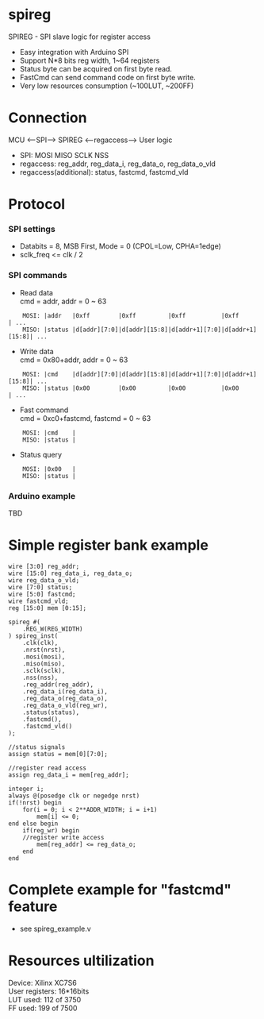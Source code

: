 # spireg
SPIREG - SPI slave logic for register access
* Easy integration with Arduino SPI
* Support N*8 bits reg width, 1~64 registers
* Status byte can be acquired on first byte read.
* FastCmd can send command code on first byte write.
* Very low resources consumption (~100LUT, ~200FF)

# Connection
MCU <--SPI--> SPIREG <--regaccess--> User logic   
* SPI: MOSI MISO SCLK NSS   
* regaccess: reg_addr, reg_data_i, reg_data_o, reg_data_o_vld   
* regaccess(additional): status, fastcmd, fastcmd_vld   

# Protocol   
### SPI settings   
* Databits = 8, MSB First, Mode = 0 (CPOL=Low, CPHA=1edge)    
* sclk_freq <= clk / 2   

### SPI commands   
* Read data   
cmd = addr, addr = 0 ~ 63   
```
    MOSI: |addr   |0xff        |0xff         |0xff          |0xff           | ...   
    MISO: |status |d[addr][7:0]|d[addr][15:8]|d[addr+1][7:0]|d[addr+1][15:8]| ...   
```
* Write data   
cmd = 0x80+addr, addr = 0 ~ 63   
```
    MOSI: |cmd    |d[addr][7:0]|d[addr][15:8]|d[addr+1][7:0]|d[addr+1][15:8]| ...   
    MISO: |status |0x00        |0x00         |0x00          |0x00           | ...   
```
* Fast command   
cmd = 0xc0+fastcmd, fastcmd = 0 ~ 63   
```
    MOSI: |cmd    |   
    MISO: |status |   
```
* Status query   
```
    MOSI: |0x00   |   
    MISO: |status |   
```

### Arduino example
TBD

# Simple register bank example
```
wire [3:0] reg_addr;
wire [15:0] reg_data_i, reg_data_o;
wire reg_data_o_vld;
wire [7:0] status;
wire [5:0] fastcmd;
wire fastcmd_vld;
reg [15:0] mem [0:15];

spireg #(
    .REG_W(REG_WIDTH)
) spireg_inst(
    .clk(clk),
    .nrst(nrst),
    .mosi(mosi),
    .miso(miso),
    .sclk(sclk),
    .nss(nss),
    .reg_addr(reg_addr),
    .reg_data_i(reg_data_i),
    .reg_data_o(reg_data_o),
    .reg_data_o_vld(reg_wr),
    .status(status),
    .fastcmd(),
    .fastcmd_vld()
);

//status signals
assign status = mem[0][7:0];

//register read access
assign reg_data_i = mem[reg_addr];

integer i;
always @(posedge clk or negedge nrst)
if(!nrst) begin
    for(i = 0; i < 2**ADDR_WIDTH; i = i+1)
        mem[i] <= 0;
end else begin
    if(reg_wr) begin
    //register write access
        mem[reg_addr] <= reg_data_o;
    end
end
```

# Complete example for "fastcmd" feature
* see spireg_example.v   

#  Resources ultilization   
Device: Xilinx XC7S6   
User registers: 16*16bits   
LUT used: 112 of 3750   
FF used: 199 of 7500   
